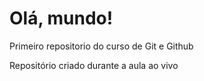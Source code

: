 # Olá, mundo!
Primeiro repositorio do curso de Git e Github

 Repositório criado durante a aula ao vivo

